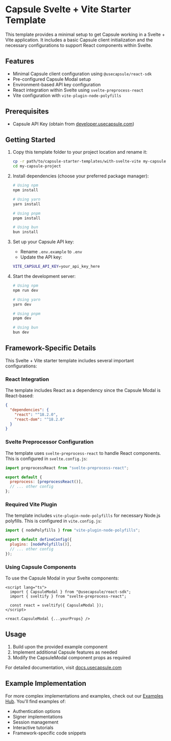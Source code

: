 # Capsule Svelte + Vite Starter Template

This template provides a minimal setup to get Capsule working in a Svelte + Vite application. It includes a basic
Capsule client initialization and the necessary configurations to support React components within Svelte.

## Features

- Minimal Capsule client configuration using `@usecapsule/react-sdk`
- Pre-configured Capsule Modal setup
- Environment-based API key configuration
- React integration within Svelte using `svelte-preprocess-react`
- Vite configuration with `vite-plugin-node-polyfills`

## Prerequisites

- Capsule API Key (obtain from [developer.usecapsule.com](https://developer.usecapsule.com))

## Getting Started

1. Copy this template folder to your project location and rename it:

   ```bash
   cp -r path/to/capsule-starter-templates/with-svelte-vite my-capsule-project
   cd my-capsule-project
   ```

2. Install dependencies (choose your preferred package manager):

   ```bash
   # Using npm
   npm install

   # Using yarn
   yarn install

   # Using pnpm
   pnpm install

   # Using bun
   bun install
   ```

3. Set up your Capsule API key:

   - Rename `.env.example` to `.env`
   - Update the API key:

   ```bash
   VITE_CAPSULE_API_KEY=your_api_key_here
   ```

4. Start the development server:

   ```bash
   # Using npm
   npm run dev

   # Using yarn
   yarn dev

   # Using pnpm
   pnpm dev

   # Using bun
   bun dev
   ```

## Framework-Specific Details

This Svelte + Vite starter template includes several important configurations:

### React Integration

The template includes React as a dependency since the Capsule Modal is React-based:

```json
{
  "dependencies": {
    "react": "^18.2.0",
    "react-dom": "^18.2.0"
  }
}
```

### Svelte Preprocessor Configuration

The template uses `svelte-preprocess-react` to handle React components. This is configured in `svelte.config.js`:

```javascript
import preprocessReact from "svelte-preprocess-react";

export default {
  preprocess: [preprocessReact()],
  // ... other config
};
```

### Required Vite Plugin

The template includes `vite-plugin-node-polyfills` for necessary Node.js polyfills. This is configured in
`vite.config.js`:

```javascript
import { nodePolyfills } from "vite-plugin-node-polyfills";

export default defineConfig({
  plugins: [nodePolyfills()],
  // ... other config
});
```

### Using Capsule Components

To use the Capsule Modal in your Svelte components:

```svelte
<script lang="ts">
  import { CapsuleModal } from "@usecapsule/react-sdk";
  import { sveltify } from "svelte-preprocess-react";

  const react = sveltify({ CapsuleModal });
</script>

<react.CapsuleModal {...yourProps} />
```

## Usage

1. Build upon the provided example component
2. Implement additional Capsule features as needed
3. Modify the CapsuleModal component props as required

For detailed documentation, visit [docs.usecapsule.com](https://docs.usecapsule.com)

## Example Implementation

For more complex implementations and examples, check out our
[Examples Hub](https://github.com/capsule-org/Examples-Hub/). You'll find examples of:

- Authentication options
- Signer implementations
- Session management
- Interactive tutorials
- Framework-specific code snippets
